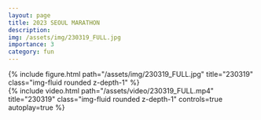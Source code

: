 ```yaml
---
layout: page
title: 2023 SEOUL MARATHON
description: 
img: /assets/img/230319_FULL.jpg
importance: 3
category: fun
---
```


<div class="row mt-3">
    <!-- Image -->
    <div class="col-sm mt-3 mt-md-0">
        {% include figure.html path="/assets/img/230319_FULL.jpg" title="230319" class="img-fluid rounded z-depth-1" %}
    </div>
    <!-- Video -->
    <div class="col-sm mt-3 mt-md-0">
        {% include video.html path="/assets/video/230319_FULL.mp4" title="230319" class="img-fluid rounded z-depth-1" controls=true autoplay=true %}
    </div>
</div>